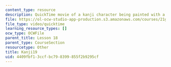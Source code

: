```yaml
---
content_type: resource
description: QuickTime movie of a kanji character being painted with a brush.
file: https://ol-ocw-studio-app-production.s3.amazonaws.com/courses/21g-504-japanese-iv-spring-2009/4409fbf13ccfbc798399855f2b9295cf_Kanji19.mov
file_type: video/quicktime
learning_resource_types: []
ocw_type: OCWFile
parent_title: Lesson 18
parent_type: CourseSection
resourcetype: Other
title: Kanji19
uid: 4409fbf1-3ccf-bc79-8399-855f2b9295cf
---
```

